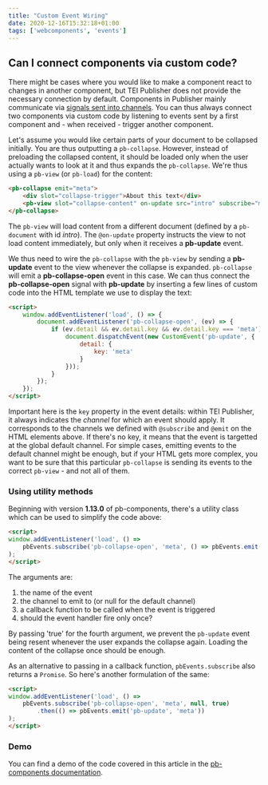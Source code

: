 ```yaml
---
title: "Custom Event Wiring"
date: 2020-12-16T15:32:18+01:00
tags: ['webcomponents', 'events']
---
```


## Can I connect components via custom code?

There might be cases where you would like to make a component react to changes in another component, but TEI Publisher does not provide the necessary connection by default. Components in Publisher mainly communicate via [signals sent into channels](https://teipublisher.com/exist/apps/tei-publisher/doc/documentation.xml?id=webcomponents-communication). You can thus always connect two components via custom code by listening to events sent by a first component and - when received - trigger another component.

Let's assume you would like certain parts of your document to be collapsed initially. You are thus outputting a `pb-collapse`. However, instead of preloading the collapsed content, it should be loaded only when the user actually wants to look at it and thus expands the `pb-collapse`. We're thus using a `pb-view` (or `pb-load`) for the content:

```html
<pb-collapse emit="meta">
    <div slot="collapse-trigger">About this text</div>
    <pb-view slot="collapse-content" on-update src="intro" subscribe="meta"></pb-view>
</pb-collapse>
```

The `pb-view` will load content from a different document (defined by a `pb-document` with id *intro*). The `@on-update` property instructs the view to not load content immediately, but only when it receives a **pb-update** event.

We thus need to wire the `pb-collapse` with the `pb-view` by sending a **pb-update** event to the view whenever the collapse is expanded. `pb-collapse` will emit a **pb-collapse-open** event in this case. We can thus connect the **pb-collapse-open** signal with **pb-update** by inserting a few lines of custom code into the HTML template we use to display the text:

```html
<script>
    window.addEventListener('load', () => {
        document.addEventListener('pb-collapse-open', (ev) => {
            if (ev.detail && ev.detail.key && ev.detail.key === 'meta') {
                document.dispatchEvent(new CustomEvent('pb-update', {
                    detail: {
                        key: 'meta'
                    }
                }));
            }
        });
    });
</script>
```

Important here is the `key` property in the event details: within TEI Publisher, it always indicates the *channel* for which an event should apply. It corresponds to the channels we defined with `@subscribe` and `@emit` on the HTML elements above. If there's no key, it means that the event is targetted at the global default channel. For simple cases, emitting events to the default channel might be enough, but if your HTML gets more complex, you want to be sure that this particular `pb-collapse` is sending its events to the correct `pb-view` - and not all of them.

### Using utility methods

Beginning with version **1.13.0** of pb-components, there's a utility class which can be used to simplify the code above:

```html
<script>
window.addEventListener('load', () =>
    pbEvents.subscribe('pb-collapse-open', 'meta', () => pbEvents.emit('pb-update', 'meta'), true)
);
</script>
```

The arguments are:

1. the name of the event
2. the channel to emit to (or null for the default channel)
3. a callback function to be called when the event is triggered
4. should the event handler fire only once?

By passing 'true' for the fourth argument, we prevent the `pb-update` event being resent whenever the user expands the collapse again. Loading the content of the collapse once should be enough.

As an alternative to passing in a callback function, `pbEvents.subscribe` also returns a `Promise`. So here's another formulation of the same:

```html
<script>
window.addEventListener('load', () =>
    pbEvents.subscribe('pb-collapse-open', 'meta', null, true)
        .then(() => pbEvents.emit('pb-update', 'meta'))
);
</script>
```

### Demo

You can find a demo of the code covered in this article in the [pb-components documentation](https://unpkg.com/@teipublisher/pb-components@latest/dist/api.html#pb-collapse.2).